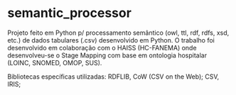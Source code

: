 # semantic_processor
Projeto feito em Python p/ processamento semântico (owl, ttl, rdf, rdfs, xsd, etc.) de dados tabulares (.csv) desenvolvido em Python.  O trabalho foi desenvolvido em colaboração com o HAISS (HC-FANEMA) onde desenvolveu-se o Stage Mapping com base em ontologia hospitalar (LOINC, SNOMED, OMOP, SUS).

Bibliotecas específicas utilizadas:
RDFLIB, CoW (CSV on the Web);
CSV, IRIS;





